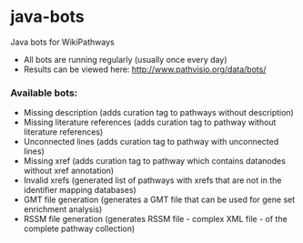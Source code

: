 # java-bots
Java bots for WikiPathways 
- All bots are running regularly (usually once every day) 
- Results can be viewed here: http://www.pathvisio.org/data/bots/

### Available bots:
- Missing description (adds curation tag to pathways without description)
- Missing literature references (adds curation tag to pathway without literature references)
- Unconnected lines (adds curation tag to pathway with unconnected lines)
- Missing xref (adds curation tag to pathway which contains datanodes without xref annotation)
- Invalid xrefs (generated list of pathways with xrefs that are not in the identifier mapping databases)
- GMT file generation (generates a GMT file that can be used for gene set enrichment analysis)
- RSSM file generation (generates RSSM file - complex XML file - of the complete pathway collection)
